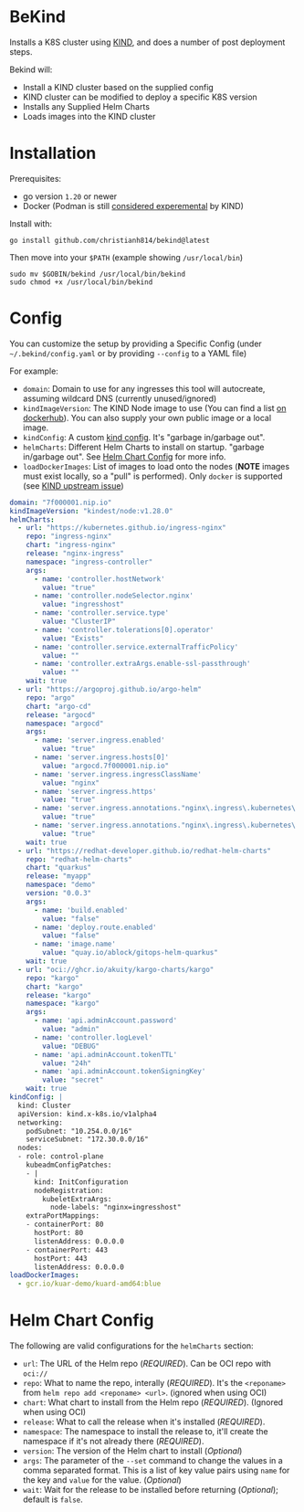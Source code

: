 # BeKind

Installs a K8S cluster using [KIND](https://github.com/kubernetes-sigs/kind), and does a number of post deployment steps.

Bekind will:

* Install a KIND cluster based on the supplied config
* KIND cluster can be modified to deploy a specific K8S version
* Installs any Supplied Helm Charts
* Loads images into the KIND cluster

# Installation

Prerequisites:

* go version `1.20` or newer
* Docker (Podman is still [considered experemental](https://github.com/kubernetes-sigs/kind/pull/1302) by KIND)


Install with:

```shell
go install github.com/christianh814/bekind@latest
```

Then move into your `$PATH` (example showing `/usr/local/bin`)

```shell
sudo mv $GOBIN/bekind /usr/local/bin/bekind
sudo chmod +x /usr/local/bin/bekind
```

# Config

You can customize the setup by providing a Specific Config (under `~/.bekind/config.yaml` or by providing `--config` to a YAML file)

For example:

* `domain`: Domain to use for any ingresses this tool will autocreate, assuming wildcard DNS (currently unused/ignored)
* `kindImageVersion`: The KIND Node image to use (You can find a list [on dockerhub](https://hub.docker.com/r/kindest/node/tags)). You can also supply your own public image or a local image.
* `kindConfig`: A custom [kind config](https://kind.sigs.k8s.io/docs/user/configuration/). It's "garbage in/garbage out".
* `helmCharts`: Different Helm Charts to install on startup. "garbage in/garbage out". See [Helm Chart Config](#helm-chart-config) for more info.
* `loadDockerImages`: List of images to load onto the nodes (**NOTE** images must exist locally, so a "pull" is performed). Only `docker` is supported (see [KIND upstream issue](https://github.com/kubernetes-sigs/kind/pull/3109))

```yaml
domain: "7f000001.nip.io"
kindImageVersion: "kindest/node:v1.28.0"
helmCharts:
  - url: "https://kubernetes.github.io/ingress-nginx"
    repo: "ingress-nginx"
    chart: "ingress-nginx"
    release: "nginx-ingress"
    namespace: "ingress-controller"
    args:
      - name: 'controller.hostNetwork'
        value: "true"
      - name: 'controller.nodeSelector.nginx'
        value: "ingresshost"
      - name: 'controller.service.type'
        value: "ClusterIP"
      - name: 'controller.tolerations[0].operator'
        value: "Exists"
      - name: 'controller.service.externalTrafficPolicy'
        value: ""
      - name: 'controller.extraArgs.enable-ssl-passthrough'
        value: ""
    wait: true
  - url: "https://argoproj.github.io/argo-helm"
    repo: "argo"
    chart: "argo-cd"
    release: "argocd"
    namespace: "argocd"
    args:
      - name: 'server.ingress.enabled'
        value: "true"
      - name: 'server.ingress.hosts[0]'
        value: "argocd.7f000001.nip.io"
      - name: 'server.ingress.ingressClassName'
        value: "nginx"
      - name: 'server.ingress.https'
        value: "true"
      - name: 'server.ingress.annotations."nginx\.ingress\.kubernetes\.io/ssl-passthrough"'
        value: "true"
      - name: 'server.ingress.annotations."nginx\.ingress\.kubernetes\.io/force-ssl-redirect"'
        value: "true"
    wait: true
  - url: "https://redhat-developer.github.io/redhat-helm-charts"
    repo: "redhat-helm-charts"
    chart: "quarkus"
    release: "myapp"
    namespace: "demo"
    version: "0.0.3"
    args:
      - name: 'build.enabled'
        value: "false"
      - name: 'deploy.route.enabled'
        value: "false"
      - name: 'image.name' 
        value: "quay.io/ablock/gitops-helm-quarkus"
    wait: true
  - url: "oci://ghcr.io/akuity/kargo-charts/kargo"
    repo: "kargo"
    chart: "kargo"
    release: "kargo"
    namespace: "kargo"
    args: 
      - name: 'api.adminAccount.password'
        value: "admin"
      - name: 'controller.logLevel'
        value: "DEBUG"
      - name: 'api.adminAccount.tokenTTL'
        value: "24h"
      - name: 'api.adminAccount.tokenSigningKey'
        value: "secret"
    wait: true
kindConfig: |
  kind: Cluster
  apiVersion: kind.x-k8s.io/v1alpha4
  networking:
    podSubnet: "10.254.0.0/16"
    serviceSubnet: "172.30.0.0/16"
  nodes:
  - role: control-plane
    kubeadmConfigPatches:
    - |
      kind: InitConfiguration
      nodeRegistration:
        kubeletExtraArgs:
          node-labels: "nginx=ingresshost"
    extraPortMappings:
    - containerPort: 80
      hostPort: 80
      listenAddress: 0.0.0.0
    - containerPort: 443
      hostPort: 443
      listenAddress: 0.0.0.0
loadDockerImages:
  - gcr.io/kuar-demo/kuard-amd64:blue
```
# Helm Chart Config

The following are valid configurations for the `helmCharts` section:

* `url`: The URL of the Helm repo (*REQUIRED*). Can be OCI repo with `oci://`
* `repo`: What to name the repo, interally (*REQUIRED*). It's the `<reponame>` from `helm repo add <reponame> <url>`. (ignored when using OCI)
* `chart`: What chart to install from the Helm repo (*REQUIRED*). (Ignored when using OCI)
* `release`: What to call the release when it's installed (*REQUIRED*).
* `namespace`: The namespace to install the release to, it'll create the namespace if it's not already there (*REQUIRED*).
* `version`: The version of the Helm chart to install (*Optional*)
* `args`: The parameter of the `--set` command to change the values in a comma separated format. This is a list of key value pairs using `name` for the key and `value` for the value. (*Optional*)
* `wait`: Wait for the release to be installed before returning (*Optional*); default is `false`.
